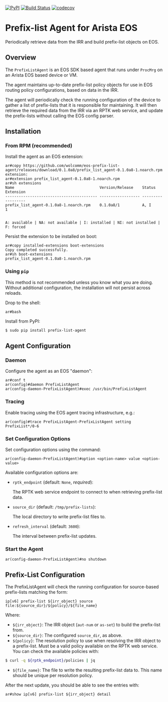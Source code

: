 <!--description: An EOS agent to dynamically update IRR based prefix-lists -->
[![PyPI](https://img.shields.io/pypi/v/prefix-list-agent.svg)](https://pypi.python.org/pypi/prefix-list-agent)
[![Build Status](https://travis-ci.com/wolcomm/eos-prefix-list-agent.svg?branch=master)](https://travis-ci.com/wolcomm/eos-prefix-list-agent)
[![codecov](https://codecov.io/gh/wolcomm/eos-prefix-list-agent/branch/master/graph/badge.svg)](https://codecov.io/gh/wolcomm/eos-prefix-list-agent)

# Prefix-list Agent for Arista EOS

Periodically retrieve data from the IRR and build prefix-list objects on EOS.

## Overview

The `PrefixListAgent` is an EOS SDK based agent that runs under `ProcMrg` on an
Arista EOS based device or VM.

The agent maintains up-to-date prefix-list policy objects for use in EOS
routing policy configurations, based on data in the IRR.

The agent will periodically check the running configuration of the device to
gather a list of prefix-lists that it is responsible for maintaining. It will
then retrieve the required data from the IRR via an RPTK web service, and
update the prefix-lists without calling the EOS config parser.

## Installation

### From RPM (recommended)

Install the agent as an EOS extension:
```
ar#copy https://github.com/wolcomm/eos-prefix-list-agent/releases/download/0.1.0a8/prefix_list_agent-0.1.0a8-1.noarch.rpm extension:
ar#extension prefix_list_agent-0.1.0a8-1.noarch.rpm
ar#sh extensions
Name                                      Version/Release    Status    Extension
----------------------------------------- ------------------ --------- ---------
prefix_list_agent-0.1.0a8-1.noarch.rpm    0.1.0a8/1          A, I      1


A: available | NA: not available | I: installed | NI: not installed | F: forced
```

Persist the extension to be installed on boot:
```
ar#copy installed-extensions boot-extensions
Copy completed successfully.
ar#sh boot-extensions
prefix_list_agent-0.1.0a8-1.noarch.rpm
```

### Using `pip`

This method is not recommended unless you know what you are doing.
Without additional configuration, the installation will not persist across
reloads.

Drop to the shell:
```
ar#bash
```

Install from PyPI:
```bash
$ sudo pip install prefix-list-agent
```

## Agent Configuration

### Daemon

Configure the agent as an EOS "daemon":
```
ar#conf t
ar(config)#daemon PrefixListAgent
ar(config-daemon-PrefixListAgent)#exec /usr/bin/PrefixListAgent
```

### Tracing

Enable tracing using the EOS agent tracing infrastructure, e.g.:
```
ar(config)#trace PrefixListAgent-PrefixListAgent setting PrefixList*/0-6
```

### Set Configuration Options

Set configuration options using the command:
```
ar(config-daemon-PrefixListAgent)#option <option-name> value <option-value>
```

Available configuration options are:
* `rptk_endpoint` (default: `None`, *required*):

  The RPTK web service endpoint to connect to when retrieving prefix-list data.

* `source_dir` (default: `/tmp/prefix-lists`):

  The local directory to write prefix-list files to.

* `refresh_interval` (default: `3600`):

  The interval between prefix-list updates.

### Start the Agent

```
ar(config-daemon-PrefixListAgent)#no shutdown
```

## Prefix-List Configuration

The PrefixListAgent will check the running configuration for source-based
prefix-lists matching the form:
```
ip[v6] prefix-list ${irr_object} source file:${source_dir}/${policy}/${file_name}
```
Where:

* `${irr_object}`: The IRR object (`aut-num` or `as-set`) to build the
  prefix-list from.
* `${source_dir}`: The configured `source_dir`, as above.
* `${policy}`: The resolution policy to use when resolving the IRR object to a
  prefix-list. Must be a valid policy available on the RPTK web service. You can
  check the available policies with:
```bash
$ curl -q ${rptk_endpoint}/policies | jq
```
* `${file_name}`: The file to write the resulting prefix-list data to. This
  name should be unique per resolution policy.

After the next update, you should be able to see the entries with:
```
ar#show ip[v6] prefix-list ${irr_object} detail
```
